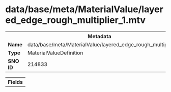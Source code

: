 <h1>data/base/meta/MaterialValue/layered_edge_rough_multiplier_1.mtv</h1><table><tr><th colspan="100%">Metadata</th></tr><tr><td><b>Name</b></td><td>data/base/meta/MaterialValue/layered_edge_rough_multiplier_1.mtv</td></tr><tr><td><b>Type</b></td><td>MaterialValueDefinition</td></tr><tr><td><b>SNO ID</b></td><td>214833</td></tr></table>

<table><tr><th colspan="100%">Fields</th></tr></table>

